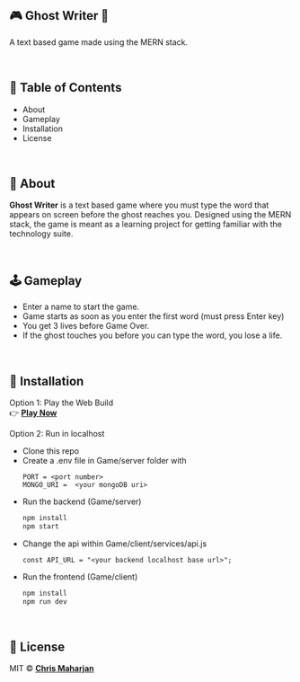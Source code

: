 ## 🎮 Ghost Writer 👻

A text based game made using the MERN stack.

<br>

## 📖 Table of Contents
- About
- Gameplay
- Installation
- License

<br>

## 📌 About 

**Ghost Writer** is a text based game where you must type the word that appears on screen before the ghost reaches you. Designed using the MERN stack, the game is meant as a learning project for getting familiar with the technology suite.

<br>

## 🕹️ Gameplay
- Enter a name to start the game.
- Game starts as soon as you enter the first word (must press Enter key)
- You get 3 lives before Game Over.
- If the ghost touches you before you can type the word, you lose a life.


<br>

## 🚀 Installation

Option 1: Play the Web Build <br>
👉 [**Play Now**](https://ghostwritergame.netlify.app/)

Option 2: Run in localhost
- Clone this repo
- Create a .env file in Game/server folder with
  ```
  PORT = <port number>
  MONGO_URI =  <your mongoDB uri>
  ```
- Run the backend (Game/server)
  ``` bash
  npm install
  npm start
  ```
- Change the api within Game/client/services/api.js
  ```
  const API_URL = "<your backend localhost base url>";
  ```
- Run the frontend (Game/client)
  ``` bash
  npm install
  npm run dev
  ```

<br>

## 📄 License
MIT ©  [**Chris Maharjan**](www.linkedin.com/in/chris-maharjan-4b2580283)
